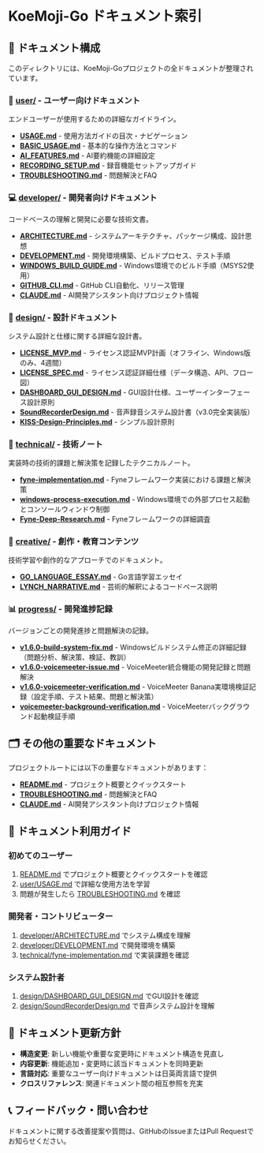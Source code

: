 # KoeMoji-Go ドキュメント索引

## 📁 ドキュメント構成

このディレクトリには、KoeMoji-Goプロジェクトの全ドキュメントが整理されています。

### 🎯 [user/](./user/) - ユーザー向けドキュメント
エンドユーザーが使用するための詳細なガイドライン。

- **[USAGE.md](./user/USAGE.md)** - 使用方法ガイドの目次・ナビゲーション
- **[BASIC_USAGE.md](./user/BASIC_USAGE.md)** - 基本的な操作方法とコマンド
- **[AI_FEATURES.md](./user/AI_FEATURES.md)** - AI要約機能の詳細設定
- **[RECORDING_SETUP.md](./user/RECORDING_SETUP.md)** - 録音機能セットアップガイド
- **[TROUBLESHOOTING.md](./user/TROUBLESHOOTING.md)** - 問題解決とFAQ

### 💻 [developer/](./developer/) - 開発者向けドキュメント
コードベースの理解と開発に必要な技術文書。

- **[ARCHITECTURE.md](./developer/ARCHITECTURE.md)** - システムアーキテクチャ、パッケージ構成、設計思想
- **[DEVELOPMENT.md](./developer/DEVELOPMENT.md)** - 開発環境構築、ビルドプロセス、テスト手順
- **[WINDOWS_BUILD_GUIDE.md](./developer/WINDOWS_BUILD_GUIDE.md)** - Windows環境でのビルド手順（MSYS2使用）
- **[GITHUB_CLI.md](./developer/GITHUB_CLI.md)** - GitHub CLI自動化、リリース管理
- **[CLAUDE.md](./developer/CLAUDE.md)** - AI開発アシスタント向けプロジェクト情報

### 📐 [design/](./design/) - 設計ドキュメント
システム設計と仕様に関する詳細な設計書。

- **[LICENSE_MVP.md](./design/LICENSE_MVP.md)** - ライセンス認証MVP計画（オフライン、Windows版のみ、4週間）
- **[LICENSE_SPEC.md](./design/LICENSE_SPEC.md)** - ライセンス認証詳細仕様（データ構造、API、フロー図）
- **[DASHBOARD_GUI_DESIGN.md](./design/DASHBOARD_GUI_DESIGN.md)** - GUI設計仕様、ユーザーインターフェース設計原則
- **[SoundRecorderDesign.md](./design/SoundRecorderDesign.md)** - 音声録音システム設計書（v3.0完全実装版）
- **[KISS-Design-Principles.md](./design/KISS-Design-Principles.md)** - シンプル設計原則

### 🔧 [technical/](./technical/) - 技術ノート
実装時の技術的課題と解決策を記録したテクニカルノート。

- **[fyne-implementation.md](./technical/fyne-implementation.md)** - Fyneフレームワーク実装における課題と解決策
- **[windows-process-execution.md](./technical/windows-process-execution.md)** - Windows環境での外部プロセス起動とコンソールウィンドウ制御
- **[Fyne-Deep-Research.md](./technical/Fyne-Deep-Research.md)** - Fyneフレームワークの詳細調査

### 🎨 [creative/](./creative/) - 創作・教育コンテンツ
技術学習や創作的なアプローチでのドキュメント。

- **[GO_LANGUAGE_ESSAY.md](./creative/GO_LANGUAGE_ESSAY.md)** - Go言語学習エッセイ
- **[LYNCH_NARRATIVE.md](./creative/LYNCH_NARRATIVE.md)** - 芸術的解釈によるコードベース説明

### 📊 [progress/](./progress/) - 開発進捗記録
バージョンごとの開発進捗と問題解決の記録。

- **[v1.6.0-build-system-fix.md](./progress/v1.6.0-build-system-fix.md)** - Windowsビルドシステム修正の詳細記録（問題分析、解決策、検証、教訓）
- **[v1.6.0-voicemeeter-issue.md](./progress/v1.6.0-voicemeeter-issue.md)** - VoiceMeeter統合機能の開発記録と問題解決
- **[v1.6.0-voicemeeter-verification.md](./progress/v1.6.0-voicemeeter-verification.md)** - VoiceMeeter Banana実環境検証記録（設定手順、テスト結果、問題と解決策）
- **[voicemeeter-background-verification.md](./progress/voicemeeter-background-verification.md)** - VoiceMeeterバックグラウンド起動検証手順

## 🗂️ その他の重要なドキュメント

プロジェクトルートには以下の重要なドキュメントがあります：

- **[README.md](../README.md)** - プロジェクト概要とクイックスタート
- **[TROUBLESHOOTING.md](user/TROUBLESHOOTING.md)** - 問題解決とFAQ
- **[CLAUDE.md](../CLAUDE.md)** - AI開発アシスタント向けプロジェクト情報

## 📝 ドキュメント利用ガイド

### 初めてのユーザー
1. [README.md](../README.md) でプロジェクト概要とクイックスタートを確認
2. [user/USAGE.md](./user/USAGE.md) で詳細な使用方法を学習
3. 問題が発生したら [TROUBLESHOOTING.md](user/TROUBLESHOOTING.md) を確認

### 開発者・コントリビューター
1. [developer/ARCHITECTURE.md](./developer/ARCHITECTURE.md) でシステム構成を理解
2. [developer/DEVELOPMENT.md](./developer/DEVELOPMENT.md) で開発環境を構築
3. [technical/fyne-implementation.md](./technical/fyne-implementation.md) で実装課題を確認

### システム設計者
1. [design/DASHBOARD_GUI_DESIGN.md](./design/DASHBOARD_GUI_DESIGN.md) でGUI設計を確認
2. [design/SoundRecorderDesign.md](./design/SoundRecorderDesign.md) で音声システム設計を理解

## 🔄 ドキュメント更新方針

- **構造変更**: 新しい機能や重要な変更時にドキュメント構造を見直し
- **内容更新**: 機能追加・変更時に該当ドキュメントを同時更新
- **言語対応**: 重要なユーザー向けドキュメントは日英両言語で提供
- **クロスリファレンス**: 関連ドキュメント間の相互参照を充実

## 📞 フィードバック・問い合わせ

ドキュメントに関する改善提案や質問は、GitHubのIssueまたはPull Requestでお知らせください。